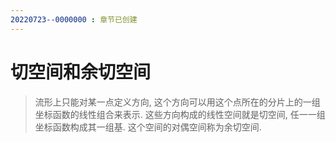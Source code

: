 ```yaml
---
20220723--0000000 : 章节已创建
---
```

# 切空间和余切空间

> 流形上只能对某一点定义方向, 这个方向可以用这个点所在的分片上的一组坐标函数的线性组合来表示. 
> 这些方向构成的线性空间就是切空间, 任一一组坐标函数构成其一组基. 这个空间的对偶空间称为余切空间. 


